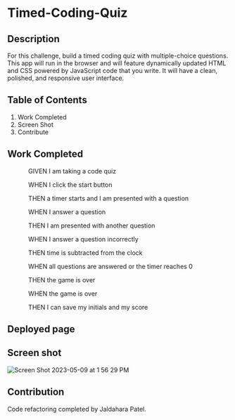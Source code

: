 # Timed-Coding-Quiz

## Description
For this challenge, build a timed coding quiz with multiple-choice questions. This app will run in the browser and will feature dynamically updated HTML and CSS powered by JavaScript code that you write. It will have a clean, polished, and responsive user interface.

## Table of Contents
<Ol>
  <li>Work Completed</li>
  <li>Screen Shot</li>
  <li>Contribute</li>
  </ol>

## Work Completed
<ul>
<ol>GIVEN I am taking a code quiz</ol>
<ol>WHEN I click the start button</ol>
<ol>THEN a timer starts and I am presented with a question</ol>
<ol>WHEN I answer a question</ol>
<ol>THEN I am presented with another question</ol>
<ol>WHEN I answer a question incorrectly</ol>
<ol>THEN time is subtracted from the clock</ol>
<ol>WHEN all questions are answered or the timer reaches 0</ol>
<ol>THEN the game is over</ol>
<ol>WHEN the game is over</ol>
<ol>THEN I can save my initials and my score</ol>
</ul>

## Deployed page


## Screen shot
![Screen Shot 2023-05-09 at 1 56 29 PM](https://github.com/jaldhara21/Timed-Coding-Quiz/assets/129098874/f1c59291-a2fc-4ce8-8d74-825ea4373db5)


## Contribution 
Code refactoring completed by Jaldahara Patel.
